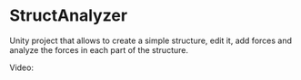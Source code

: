 # StructAnalyzer
Unity project that allows to create a simple structure, edit it, add forces and analyze the forces in each part of the structure.

Video:
<a href="http://www.youtube.com/watch?feature=player_embedded&v=nT37uYFUpnU"
 width="240" height="180" border="10" /></a>
